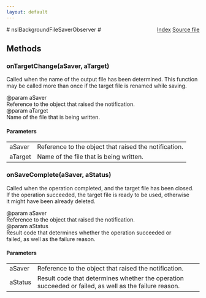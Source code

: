 ```yaml
---
layout: default
---
```

<div class='links' style='float:right'><a href="../index.html">Index</a>
<a href="http://dxr.mozilla.org/mozilla-central/source/netwerk/base/public/nsIBackgroundFileSaver.idl">Source file</a>
</div>
# nsIBackgroundFileSaverObserver #

## Methods ##

### onTargetChange(aSaver, aTarget) ###
  
Called when the name of the output file has been determined.  This function  
may be called more than once if the target file is renamed while saving.  
  
@param aSaver  
       Reference to the object that raised the notification.  
@param aTarget  
       Name of the file that is being written.  
  

#### Parameters ####

<table>

<tr>
<td>aSaver</td>
<td>       Reference to the object that raised the notification.  
</td>
</tr>

<tr>
<td>aTarget</td>
<td>       Name of the file that is being written.  
</td>
</tr>

</table>

### onSaveComplete(aSaver, aStatus) ###
  
Called when the operation completed, and the target file has been closed.  
If the operation succeeded, the target file is ready to be used, otherwise  
it might have been already deleted.  
  
@param aSaver  
       Reference to the object that raised the notification.  
@param aStatus  
       Result code that determines whether the operation succeeded or  
       failed, as well as the failure reason.  
  

#### Parameters ####

<table>

<tr>
<td>aSaver</td>
<td>       Reference to the object that raised the notification.  
</td>
</tr>

<tr>
<td>aStatus</td>
<td>       Result code that determines whether the operation succeeded or  
       failed, as well as the failure reason.  
</td>
</tr>

</table>
